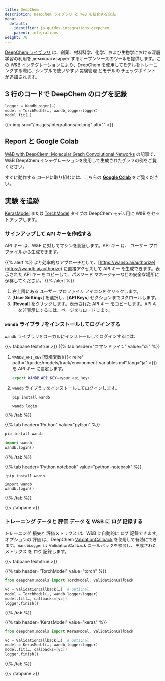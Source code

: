 ```yaml
---
title: DeepChem
description: DeepChem ライブラリ と W&B を統合する方法。
menu:
  default:
    identifier: ja-guides-integrations-deepchem
    parent: integrations
weight: 70
---
```


[DeepChem ライブラリ](https://github.com/deepchem/deepchem) は、創薬、材料科学、化学、および生物学における深層学習の利用を демократизирует するオープンソースのツールを提供します。この W&B インテグレーションにより、DeepChem を使用してモデルをトレーニングする際に、シンプルで使いやすい 実験管理 とモデルの チェックポイント が追加されます。

## 3 行のコードで DeepChem のログを記録

```python
logger = WandbLogger(…)
model = TorchModel(…, wandb_logger=logger)
model.fit(…)
```

{{< img src="/images/integrations/cd.png" alt="" >}}

## Report と Google Colab

[W&B with DeepChem: Molecular Graph Convolutional Networks](https://wandb.ai/kshen/deepchem_graphconv/reports/Using-W-B-with-DeepChem-Molecular-Graph-Convolutional-Networks--Vmlldzo4MzU5MDc?galleryTag=) の記事で、W&B DeepChem インテグレーションを使用して生成されたグラフの例をご覧ください。

すぐに動作する コードに取り組むには、こちらの [**Google Colab**](https://colab.research.google.com/github/wandb/examples/blob/master/colabs/deepchem/W%26B_x_DeepChem.ipynb) をご覧ください。

## 実験 を追跡

[KerasModel](https://deepchem.readthedocs.io/en/latest/api_reference/models.html#keras-models) または [TorchModel](https://deepchem.readthedocs.io/en/latest/api_reference/models.html#pytorch-models) タイプの DeepChem モデル用に W&B をセットアップします。

### サインアップして API キーを作成する

API キー は、W&B に対してマシンを認証します。API キー は、 ユーザー プロファイルから生成できます。

{{% alert %}}
より効率的なアプローチとして、[https://wandb.ai/authorize](https://wandb.ai/authorize) に直接アクセスして API キー を生成できます。表示された API キー をコピーして、パスワード マネージャーなどの安全な場所に保存してください。
{{% /alert %}}

1. 右上隅にある ユーザー プロファイル アイコンをクリックします。
2. [**User Settings**] を選択し、[**API Keys**] セクションまでスクロールします。
3. [**Reveal**] をクリックします。表示された API キー をコピーします。API キー を非表示にするには、ページをリロードします。

### `wandb` ライブラリをインストールしてログインする

`wandb` ライブラリをローカルにインストールしてログインするには:

{{< tabpane text=true >}}
{{% tab header="コマンドライン" value="cli" %}}

1. `WANDB_API_KEY` [環境変数]({{< relref path="/guides/models/track/environment-variables.md" lang="ja" >}}) を API キー に設定します。

    ```bash
    export WANDB_API_KEY=<your_api_key>
    ```

2. `wandb` ライブラリをインストールしてログインします。



    ```shell
    pip install wandb

    wandb login
    ```

{{% /tab %}}

{{% tab header="Python" value="python" %}}

```bash
pip install wandb
```
```python
import wandb
wandb.login()
```

{{% /tab %}}

{{% tab header="Python notebook" value="python-notebook" %}}

```notebook
!pip install wandb

import wandb
wandb.login()
```

{{% /tab %}}

{{< /tabpane >}}

### トレーニング データと 評価 データ を W&B に ログ 記録する

トレーニング 損失と 評価メトリクス は、W&B に自動的に ログ 記録できます。オプションの 評価 は、DeepChem [ValidationCallback](https://github.com/deepchem/deepchem/blob/master/deepchem/models/callbacks.py) を使用して有効にできます。`WandbLogger` は ValidationCallback コールバックを検出し、生成された メトリクス を ログ 記録します。

{{< tabpane text=true >}}

{{% tab header="TorchModel" value="torch" %}}

```python
from deepchem.models import TorchModel, ValidationCallback

vc = ValidationCallback(…)  # optional
model = TorchModel(…, wandb_logger=logger)
model.fit(…, callbacks=[vc])
logger.finish()
```

{{% /tab %}}

{{% tab header="KerasModel" value="keras" %}}

```python
from deepchem.models import KerasModel, ValidationCallback

vc = ValidationCallback(…)  # optional
model = KerasModel(…, wandb_logger=logger)
model.fit(…, callbacks=[vc])
logger.finish()
```

{{% /tab %}}

{{< /tabpane >}}
